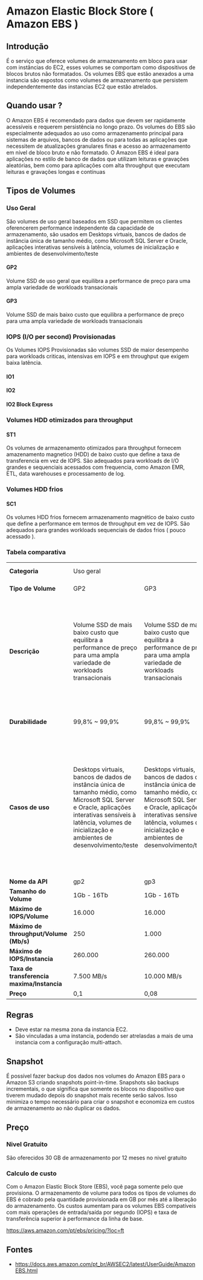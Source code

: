 # Amazon Elastic Block Store ( Amazon EBS )

## Introdução

É o serviço que oferece volumes de armazenamento em bloco para usar com instâncias do EC2, esses volumes se comportam como dispositivos de blocos brutos não formatados. Os volumes EBS que estão anexados a uma instancia são expostos como volumes de armazenamento que persistem independentemente das instancias EC2 que estão atrelados.

## Quando usar ?

O Amazon EBS é recomendado para dados que devem ser rapidamente acessíveis e requerem persistência no longo prazo. Os volumes do EBS são especialmente adequados ao uso como armazenamento principal para sistemas de arquivos, bancos de dados ou para todas as aplicações que necessitem de atualizações granulares finas e acesso ao armazenamento em nível de bloco bruto e não formatado. O Amazon EBS é ideal para aplicações no estilo de banco de dados que utilizam leituras e gravações aleatórias, bem como para aplicações com alta throughput que executam leituras e gravações longas e contínuas

## Tipos de Volumes
### Uso Geral

São volumes de uso geral baseados em SSD que permitem os clientes oferencerem performance independente da capacidade de armazenamento, são usados em Desktops virtuais, bancos de dados de instância única de tamanho médio, como Microsoft SQL Server e Oracle, aplicações interativas sensíveis à latência, volumes de inicialização e ambientes de desenvolvimento/teste

#### GP2

Volume SSD de uso geral que equilibra a performance de preço para uma ampla variedade de workloads transacionais

#### GP3

Volume SSD de mais baixo custo que equilibra a performance de preço para uma ampla variedade de workloads transacionais

### IOPS (I/O per second) Provisionadas 

Os Volumes IOPS Provisionadas são volumes SSD de maior desempenho para workloads criticas, intensivas em IOPS e em throughput que exigem baixa latência.

#### IO1

#### IO2

#### IO2 Block Express


### Volumes HDD otimizados para throughput

#### ST1
Os volumes de armazenamento otimizados para throughput fornecem amazenamento magnetico (HDD) de baixo custo que define a taxa de transferencia em vez de IOPS. São adequados para workloads de I/O grandes e sequenciais acessados com frequencia, como Amazon EMR, ETL, data warehouses e processamento de log.

### Volumes HDD frios 

#### SC1
Os volumes HDD frios fornecem armazenamento magnético de baixo custo que define a performance em termos de throughput em vez de IOPS. São adequados para grandes workloads sequenciais de dados frios ( pouco acessado ).

### Tabela comparativa

|  |  |  |  |  |  |  |  |
|--|--|--|--|--|--|--|--|
| **Categoria** | Uso geral |  | IOPS Provisionada |  |  | Otimizados para throughput | Cold HDD |
| **Tipo de Volume** | GP2 | GP3 | IO1 | IO2 | IO2 Block Express | ST1 | SC1 |
| **Descrição** | Volume SSD de mais baixo custo que equilibra a performance de preço para uma ampla variedade de workloads transacionais | Volume SSD de mais baixo custo que equilibra a performance de preço para uma ampla variedade de workloads transacionais | Volume SSD de alta performance criado para workloads transacionais sensíveis à latência | Volume SSD de alta performance e durabilidade criado para workloads transacionais que dependem da latência | Volume SSD de maior performance criado para cargas de trabalho transacionais sensíveis à latência essenciais para os negócios | Os volumes HDD otimizados para throughput (st1) fornecem armazenamento magnético de baixo custo que define a performance em termos de taxa de transferência em vez de IOPS. | Os volumes HDD frio (sc1) fornecem armazenamento magnético de baixo custo que define a performance em termos de throughput em vez de IOPS |
| **Durabilidade** | 99,8% ~ 99,9% | 99,8% ~ 99,9% | 99,8% ~ 99,9% | 99,999% | 99,999% | 99,8% a 99,9% (0,1% - 0,2% de taxa de falha anual) | 99,8% a 99,9% (0,1% - 0,2% de taxa de falha anual) |
| **Casos de uso** | Desktops virtuais, bancos de dados de instância única de tamanho médio, como Microsoft SQL Server e Oracle, aplicações interativas sensíveis à latência, volumes de inicialização e ambientes de desenvolvimento/teste | Desktops virtuais, bancos de dados de instância única de tamanho médio, como Microsoft SQL Server e Oracle, aplicações interativas sensíveis à latência, volumes de inicialização e ambientes de desenvolvimento/teste | Bancos de dados NoSQL e relacionais com alto consumo de E/S | Bancos de dados NoSQL e relacionais com alto consumo de E/S | Ideal para implantações de missão crítica maiores e mais intensivas em I/O de NoSQL e bancos de dados relacionais, como Oracle, SAP HANA, Microsoft SQL Server e SAS Analytics | Big data, Data warehouses, Processamento de logs | Armazenamento orientado a throughput para dados acessados com pouca frequência |
| **Nome da API** | gp2 | gp3 | io1 | io2 | io2 | st1 | sc1 |
| **Tamanho do Volume** | 1Gb - 16Tb | 1Gb - 16Tb | 4Gb - 16Tb | 4Gb - 16Tb | 4Gb - 64Tb | 125Gb - 16Tb | 125Gb - 16Tb |
| **Máximo de IOPS/Volume** | 16.000 | 16.000 | 64.000 | 64.000 | 256.000 |  |  |
| **Máximo de throughput/Volume (Mb/s)** | 250 | 1.000 | 1.000 | 1.000 | 4.000 | 500 | 250 |
| **Máximo de IOPS/Instancia** | 260.000 | 260.000 | 350.000 | 160.000** | 350.000 |  |  |
| **Taxa de transferencia maxima/Instancia** | 7.500 MB/s | 10.000 MB/s | 10.000 MB/s | 4.750 MB/s** | 10.000 MB/s | 10.000 MB/s | 7.500 MB/s |
| **Preço** | 0,1 | 0,08 | 0,125 | 0,125 | 0,125 | 0,045 | 0,015 |


## Regras

- Deve estar na mesma zona da instancia EC2.
- São vinculadas a uma instancia, podendo ser atrelasdas a mais de uma instancia com a configuração multi-attach.

## Snapshot

É possível fazer backup dos dados nos volumes do Amazon EBS para o Amazon S3 criando snapshots point-in-time. Snapshots são backups incrementais, o que significa que somente os blocos no dispositivo que tiverem mudado depois do snapshot mais recente serão salvos. Isso minimiza o tempo necessário para criar o snapshot e economiza em custos de armazenamento ao não duplicar os dados.
## Preço 

###  Nivel Gratuito
São oferecidos 30 GB de armazenamento por 12 meses no nivel gratuito

### Calculo de custo

Com o Amazon Elastic Block Store (EBS), você paga somente pelo que provisiona. O armazenamento de volume para todos os tipos de volumes do EBS é cobrado pela quantidade provisionada em GB por mês até a liberação do armazenamento. Os custos aumentam para os volumes EBS compatíveis com mais operações de entrada/saída por segundo (IOPS) e taxa de transferência superior à performance da linha de base.

https://aws.amazon.com/pt/ebs/pricing/?loc=ft


## Fontes

- https://docs.aws.amazon.com/pt_br/AWSEC2/latest/UserGuide/AmazonEBS.html
